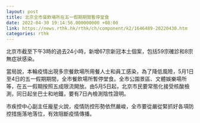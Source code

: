 ```yaml
---
layout: post
title: 北京全市餐飲場所在五一假期期間暫停堂食
date: 2022-04-30 19:14:56.000000000 +08:00
link: https://news.rthk.hk/rthk/ch/component/k2/1646489-20220430.htm
categories: rthk
---
```


北京市截至下午3時的過去24小時，新增67宗新冠本土個案，包括59宗確診和8宗無症狀感染。

當局說，本輪疫情出現多宗餐飲場所用餐人士和員工感染，為了降低風險，5月1日至4日的五一假期期間，全市餐飲場所暫停堂食。全市公園景區、文體娛樂場所等，在五一假期按照五成限流開放。由5月5日起，北京市民要常態化接受核酸檢測，同日起坐巴士和地鐵，要有7日內檢測陰性證明。

市疾控中心副主任龐星火說，疫情防控形勢依然嚴峻，全市要從嚴從緊抓好各項防控措施落地落位，有效阻斷疫情傳播。
